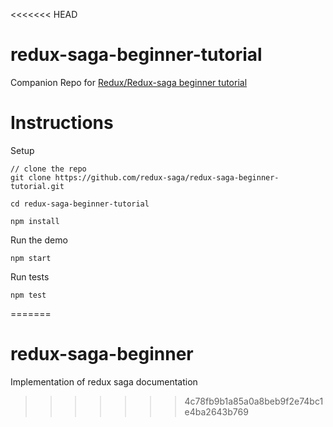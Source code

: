 <<<<<<< HEAD
# redux-saga-beginner-tutorial
Companion Repo for [Redux/Redux-saga beginner tutorial](https://github.com/redux-saga/redux-saga/blob/master/docs/introduction/BeginnerTutorial.md)

# Instructions

Setup

```
// clone the repo
git clone https://github.com/redux-saga/redux-saga-beginner-tutorial.git

cd redux-saga-beginner-tutorial

npm install
```

Run the demo

```
npm start
```

Run tests

```
npm test
```
=======
# redux-saga-beginner
Implementation of redux saga documentation
>>>>>>> 4c78fb9b1a85a0a8beb9f2e74bc1e4ba2643b769
